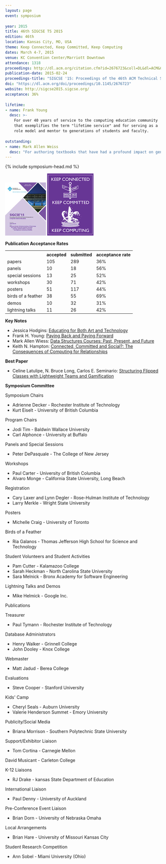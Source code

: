 ```yaml
---
layout: page
event: symposium

year: 2015
title: 46th SIGCSE TS 2015
edition: 46th
location: Kansas City, MO, USA
theme: Keep Connected, Keep Committed, Keep Computing
dates: March 4-7, 2015
venue: KC Convention Center/Marriott Downtown
attendance: 1318
proceedings: http://dl.acm.org/citation.cfm?id=2676723&coll=DL&dl=ACM&CFID=555481875&CFTOKEN=81471608
publication-date: 2015-02-24
proceedings-title: "SIGCSE '15: Proceedings of the 46th ACM Technical Symposium on Computer Science Education"
doi: "https://dl.acm.org/doi/proceedings/10.1145/2676723"
website: http://sigcse2015.sigcse.org/
acceptance: 36%

lifetime:
- name: Frank Young
  desc: >-
    For over 40 years of service to the computing education community
    that exemplifies the term "lifetime service" and for serving as a
    role model and mentor to generations of students and faculty.

outstanding:
- name: Mark Allen Weiss
  desc: "For authoring textbooks that have had a profound impact on generations of students and for invaluable service to the computer science education community."
---
```


{% include symposium-head.md %}

<img src="images/covers/SIGCSE15.jpg">

<img src="images/logos/sigcse2015_logo.png">


**Publication Acceptance Rates**

 <table class="table table-hover table-sm"><tbody><tr><th></th>
<th>accepted</th>
<th>submitted</th>
<th>acceptance rate</th>
</tr><tr><td>papers</td>
<td> 105</td>
<td> 289</td>
<td> 36%</td>
</tr><tr><td>panels</td>
<td> 10</td>
<td> 18</td>
<td> 56%</td>
</tr><tr><td>special sessions</td>
<td> 13</td>
<td> 25</td>
<td> 52%</td>
</tr><tr><td>workshops</td>
<td> 30</td>
<td> 71</td>
<td> 42%</td>
</tr><tr><td>posters</td>
<td> 51</td>
<td> 117</td>
<td> 44%</td>
</tr><tr><td>birds of a feather</td>
<td> 38</td>
<td> 55</td>
<td> 69%</td>
</tr><tr><td>demos</td>
<td> 10</td>
<td> 32</td>
<td> 31%</td>
</tr><tr><td>lightning talks</td>
<td> 11</td>
<td> 26</td>
<td> 42%</td>
</tr></tbody></table>


**Key Notes**

-   Jessica Hodgins: [Educating for Both Art and
    Technology](http://dl.acm.org/citation.cfm?id=2694804&CFID=555481875&CFTOKEN=81471608)
-   Frank H. Young: [Paying Back and Paying
    Forward](http://dl.acm.org/citation.cfm?id=2694803&CFID=555481875&CFTOKEN=81471608)
-   Mark Allen Wiess: [Data Structures Courses: Past, Present, and
    Future](http://dl.acm.org/citation.cfm?id=2694801&CFID=555481875&CFTOKEN=81471608)
-   Keith N. Hampton: [Connected, Committed and Social?: The
    Consequences of Computing for
    Relationships](http://dl.acm.org/citation.cfm?id=2694803&CFID=555481875&CFTOKEN=81471608)

**Best Paper**

-   Celine Latulipe, N. Bruce Long, Carlos E. Seminario: [Structuring
    Flipped Classes with Lightweight Teams and
    Gamification](http://dl.acm.org/ft_gateway.cfm?id=2677240&ftid=1545960&dwn=1&CFID=555481875&CFTOKEN=81471608)

**Symposium Committee**

Symposium Chairs

-   Adrienne Decker - Rochester Institute of Technology
-   Kurt Eiselt - University of British Columbia

Program Chairs

-   Jodi Tim - Baldwin Wallace University
-   Carl Alphonce - University at Buffalo

Panels and Special Sessions

-   Peter DePasquale - The College of New Jersey

Workshops

-   Paul Carter - University of British Columbia
-   Alvaro Monge - California State University, Long Beach

Registration

-   Cary Laxer and Lynn Degler - Rose-Hulman Institute of Technology
-   Larry Merkle - Wright State University

Posters

-   Michelle Craig - University of Toronto

Birds of a Feather

-   Ria Galanos - Thomas Jefferson High School for Science and
    Technology

Student Volunteers and Student Activities

-   Pam Cutter - Kalamazoo College
-   Sarah Heckman - North Carolina State University
-   Sara Melnick - Bronx Academy for Software Engineering

Lightning Talks and Demos

-   Mike Helmick - Google Inc.

Publications

Treasurer

-   Paul Tymann - Rochester Institute of Technology

Database Administrators

-   Henry Walker - Grinnell College
-   John Dooley - Knox College

Webmaster

-   Matt Jadud - Berea College

Evaluations

-   Steve Cooper - Stanford University

Kids\' Camp

-   Cheryl Seals - Auburn University
-   Valerie Henderson Summet - Emory University

Publicity/Social Media

-   Briana Morrison - Southern Polytechnic State University

Support/Exhibitor Liaison

-   Tom Cortina - Carnegie Mellon

David Musicant - Carleton College

K-12 Liaisons

-   RJ Drake - kansas State Department of Education

International Liaison

-   Paul Denny - University of Auckland

Pre-Conference Event Liaison

-   Brian Dorn - University of Nebraska Omaha

Local Arrangements

-   Brian Hare - University of Missouri Kansas City

Student Research Competition

-   Ann Sobel - Miami University (Ohio)
